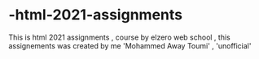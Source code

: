 # -html-2021-assignments
This is html 2021 assignments , course by elzero web school , this assignements was created by me 'Mohammed Away Toumi' , 'unofficial'
